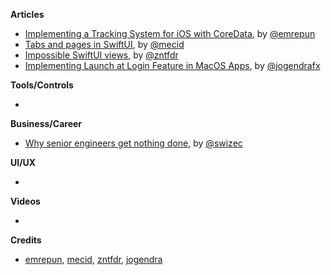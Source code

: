 
**Articles**

* [Implementing a Tracking System for iOS with CoreData](https://freeletics.engineering/2020/06/22/ios_tracking_coredata.html), by [@emrepun](https://github.com/emrepun)
* [Tabs and pages in SwiftUI](https://swiftwithmajid.com/2020/09/16/tabs-and-pages-in-swiftui/), by [@mecid](https://twitter.com/mecid)
* [Impossible SwiftUI views](https://fivestars.blog/swiftui/impossible-swiftui-views.html), by [@zntfdr](https://twitter.com/zntfdr)
* [Implementing Launch at Login Feature in MacOS Apps](https://jogendra.dev/implementing-launch-at-login-feature-in-macos-apps), by [@jogendrafx](https://twitter.com/jogendrafx)

**Tools/Controls**

* 

**Business/Career**

* [Why senior engineers get nothing done](https://swizec.com/blog/why-senior-engineers-get-nothing-done/), by [@swizec](https://twitter.com/swizec)

**UI/UX**

* 

**Videos**

* 

**Credits**

* [emrepun](https://github.com/emrepun), [mecid](https://github.com/mecid), [zntfdr](https://github.com/zntfdr), [jogendra](https://github.com/jogendra)
